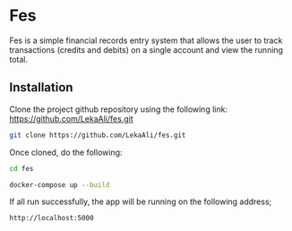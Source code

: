 # Fes

Fes is a simple financial records entry system that allows the user to track transactions (credits and debits) on a single account and view the running total.

## Installation

Clone the project github repository using the following link: https://github.com/LekaAli/fes.git

```bash
git clone https://github.com/LekaAli/fes.git
```

Once cloned, do the following:

```bash
cd fes
```

```bash
docker-compose up --build
```

If all run successfully, the app will be running on the following address;

```bash
http://localhost:5000
```
